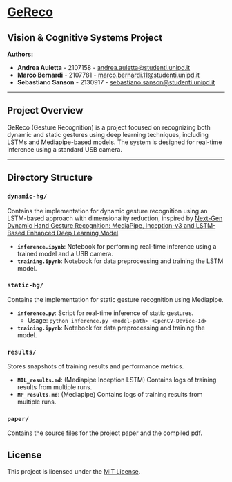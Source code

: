 # [GeReco](https://github.com/marco-bernardi/GeReco)

## Vision & Cognitive Systems Project

**Authors:**  
- **Andrea Auletta** - 2107158 - [andrea.auletta@studenti.unipd.it](mailto:andrea.auletta@studenti.unipd.it)  
- **Marco Bernardi** - 2107781 - [marco.bernardi.11@studenti.unipd.it](mailto:marco.bernardi.11@studenti.unipd.it)  
- **Sebastiano Sanson** - 2130917 - [sebastiano.sanson@studenti.unipd.it](mailto:sebastiano.sanson@studenti.unipd.it)  

---

## Project Overview
GeReco (Gesture Recognition) is a project focused on recognizing both dynamic and static gestures using deep learning techniques, including LSTMs and Mediapipe-based models. The system is designed for real-time inference using a standard USB camera.

---

## Directory Structure

### `dynamic-hg/`
Contains the implementation for dynamic gesture recognition using an LSTM-based approach with dimensionality reduction, inspired by [Next-Gen Dynamic Hand Gesture Recognition: MediaPipe, Inception-v3 and LSTM-Based Enhanced Deep Learning Model](https://www.mdpi.com/2079-9292/13/16/3233).

- **`inference.ipynb`**: Notebook for performing real-time inference using a trained model and a USB camera.
- **`training.ipynb`**: Notebook for data preprocessing and training the LSTM model.

### `static-hg/`
Contains the implementation for static gesture recognition using Mediapipe.

- **`inference.py`**: Script for real-time inference of static gestures.
  - Usage: `python inference.py <model-path> <OpenCV-Device-Id>`
- **`training.ipynb`**: Notebook for data preprocessing and training the model.

### `results/`
Stores snapshots of training results and performance metrics.

- **`MIL_results.md`**: (Mediapipe Inception LSTM) Contains logs of training results from multiple runs.
- **`MP_results.md`**: (Mediapipe) Contains logs of training results from multiple runs.

### `paper/`
Contains the source files for the project paper and the compiled pdf.

## License
This project is licensed under the [MIT License](LICENSE).

